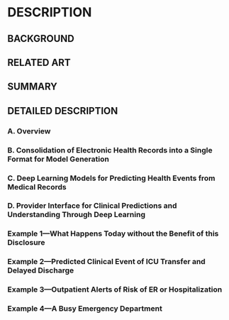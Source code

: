 # DESCRIPTION

## BACKGROUND

## RELATED ART

## SUMMARY

## DETAILED DESCRIPTION

### A. Overview

### B. Consolidation of Electronic Health Records into a Single Format for Model Generation

### C. Deep Learning Models for Predicting Health Events from Medical Records

### D. Provider Interface for Clinical Predictions and Understanding Through Deep Learning

### Example 1—What Happens Today without the Benefit of this Disclosure

### Example 2—Predicted Clinical Event of ICU Transfer and Delayed Discharge

### Example 3—Outpatient Alerts of Risk of ER or Hospitalization

### Example 4—A Busy Emergency Department


